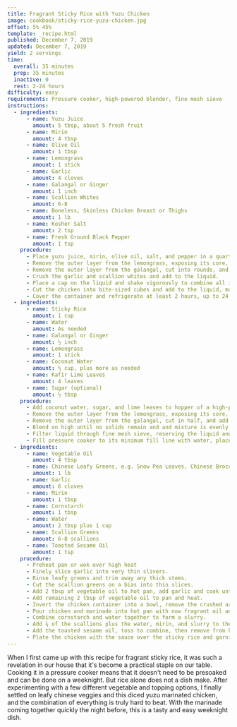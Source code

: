 ```yaml
---
title: Fragrant Sticky Rice with Yuzu Chicken
image: cookbook/sticky-rice-yuzu-chicken.jpg
offset: 5% 45%
template: _recipe.html
published: December 7, 2019
updated: December 7, 2019
yield: 2 servings
time:
  overall: 35 minutes
  prep: 35 minutes
  inactive: 0
  rest: 2-24 hours
difficulty: easy
requirements: Pressure cooker, high-powered blender, fine mesh sieve
instructions:
  - ingredients:
      - name: Yuzu Juice
        amount: 5 tbsp, about 5 fresh fruit
      - name: Mirin
        amount: 4 tbsp
      - name: Olive Oil
        amount: 1 tbsp
      - name: Lemongrass
        amount: 1 stick
      - name: Garlic
        amount: 4 cloves
      - name: Galangal or Ginger
        amount: 1 inch
      - name: Scallion Whites
        amount: 6-8
      - name: Boneless, Skinless Chicken Breast or Thighs
        amount: 1 lb
      - name: Kosher Salt
        amount: 2 tsp
      - name: Fresh Ground Black Pepper
        amount: 1 tsp
    procedure:
      - Place yuzu juice, mirin, olive oil, salt, and pepper in a quart container or similar.
      - Remove the outer layer from the lemongrass, exposing its core, remove both ends, divide into equal-sized pieces, crush, and add to the liquid.
      - Remove the outer layer from the galangal, cut into rounds, and add to the liquid.
      - Crush the garlic and scallion whites and add to the liquid.
      - Place a cap on the liquid and shake vigorously to combine all ingredients and lightly emulsify.
      - Cut the chicken into bite-sized cubes and add to the liquid, making sure all cubes are submerged.
      - Cover the container and refrigerate at least 2 hours, up to 24 hours.
  - ingredients:
      - name: Sticky Rice
        amount: 1 cup
      - name: Water
        amount: As needed
      - name: Galangal or Ginger
        amount: ½ inch
      - name: Lemongrass
        amount: 1 stick
      - name: Coconut Water
        amount: ⅔ cup, plus more as needed
      - name: Kafir Lime Leaves
        amount: 4 leaves
      - name: Sugar (optional)
        amount: ½ tbsp
    procedure:
      - Add coconut water, sugar, and lime leaves to hopper of a high-powered blender.
      - Remove the outer layer from the lemongrass, exposing its core, remove both ends, divide into equal-sized pieces, and add to the blender.
      - Remove the outer layer from the galangal, cut in half, and add to the blender.
      - Blend on high until no solids remain and and mixture is evenly combined.
      - Filter liquid through fine mesh sieve, reserving the liquid and discarding the solids.
      - Fill pressure cooker to its minimum fill line with water, place a stainless steel steaming rack or similar stand into the water ensuring its top sits above the water line, add rice and liquid into a flat-bottomed stainless steel bowl, ensuring the liquid covers the rice (if not, add more coconut water), and pressure cook on high (12psi) for 12 minutes. Let the pressure come down naturally when cooking is complete. <br><br><strong>Note:</strong> If you plan on doubling this recipe, the cook time for the rice will need to double as well.
  - ingredients:
      - name: Vegetable Oil
        amount: 4 tbsp
      - name: Chinese Leafy Greens, e.g. Snow Pea Leaves, Chinese Broccoli
        amount: 1 lb
      - name: Garlic
        amount: 6 cloves
      - name: Mirin
        amount: 1 tbsp
      - name: Cornstarch
        amount: 1 tbsp
      - name: Water
        amount: 2 tbsp plus 1 cup
      - name: Scallion Greens
        amount: 6-8 scallions
      - name: Toasted Sesame Oil
        amount: 1 tsp
    procedure:
      - Preheat pan or wok over high heat
      - Finely slice garlic into very thin slivers.
      - Rinse leafy greens and trim away any thick stems.
      - Cut the scallion greens on a bias into thin slices.
      - Add 2 tbsp of vegetable oil to hot pan, add garlic and cook until fragrant and lightly golden brown, add the leafy greens, and cook down until greens are bright green and tender. They should shrink significantly in size. Remove from pan, set aside, and cover.
      - Add remaining 2 tbsp of vegetable oil to pan and heat.
      - Invert the chicken container into a bowl, remove the crushed aromatics, and add them to the hot oil. Cook until fragrant, then remove.
      - Pour chicken and marinade into hot pan with now fragrant oil and cook until chicken no longer appears raw.
      - Combine cornstarch and water together to form a slurry.
      - Add ¾ of the scallions plus the water, mirin, and slurry to the pan, stir to combine evenly, and then cook down until most of the liquid has boiled off and the sauce has thickened.
      - Add the toasted sesame oil, toss to combine, then remove from heat.
      - Plate the chicken with the sauce over the sticky rice and garnish with remaining scallions.
---
```


When I first came up with this recipe for fragrant sticky rice, it was such a revelation in our house that it's become a practical staple on our table. Cooking it in a pressure cooker means that it doesn't need to be presoaked and can be done on a weeknight. But rice alone does not a dish make. After experimenting with a few different vegetable and topping options, I finally settled on leafy chinese veggies and this diced yuzu marinated chicken, and the combination of everything is truly hard to beat. With the marinade coming together quickly the night before, this is a tasty and easy weeknight dish.
